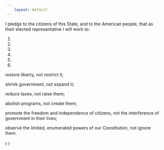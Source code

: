 ```yaml
---
    layout: default
---
```


I pledge to the citizens of this State, and to the American people, that as their elected representative I will work to:


<div id="libertyCompactCarousel" class="carousel carousel-message slide hero-unit">
  <ol class="carousel-indicators">
    <li data-target="#libertyCompactCarousel" data-slide-to="0" class="active"></li>
    <li data-target="#libertyCompactCarousel" data-slide-to="1"></li>
    <li data-target="#libertyCompactCarousel" data-slide-to="2"></li>
    <li data-target="#libertyCompactCarousel" data-slide-to="3"></li>
    <li data-target="#libertyCompactCarousel" data-slide-to="4"></li>
    <li data-target="#libertyCompactCarousel" data-slide-to="5"></li>
  </ol>
  <!-- Carousel items -->
  <div class="carousel-inner">
    <div class="active item">
      <p class="carousel-caption">restore liberty, not restrict it;</p>
	</div>
    <div class="item">
      <p class="carousel-caption">shrink government, not expand it;</p>
	</div>
    <div class="item">
      <p class="carousel-caption">reduce taxes, not raise them;</p>
	</div>
    <div class="item">
      <p class="carousel-caption">abolish programs, not create them;</p>
	</div>
    <div class="item">
      <p class="carousel-caption">promote the freedom and independence of citizens, not the interference of government in their lives;</p>
	</div>
    <div class="item">
      <p class="carousel-caption">observe the limited, enumerated powers of our Constitution, not ignore them.</p>
	</div>
  </div>
  <!-- Carousel nav -->
  <a class="carousel-control left" href="#libertyCompactCarousel" data-slide="prev">&lsaquo;</a>
  <a class="carousel-control right" href="#libertyCompactCarousel" data-slide="next">&rsaquo;</a>
</div>
